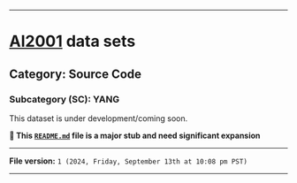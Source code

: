 
***

# [AI2001](https://github.com/seanpm2001/AI2001/) data sets

## Category: Source Code

### Subcategory (SC): YANG

This dataset is under development/coming soon.

**🌱️ This [`README.md`](/README.md) file is a major stub and need significant expansion**

***

**File version:** `1 (2024, Friday, September 13th at 10:08 pm PST)`

***
